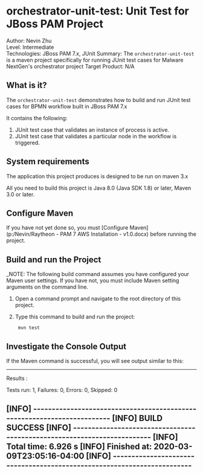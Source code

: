 orchestrator-unit-test: Unit Test for JBoss PAM Project
======================================================
Author: Nevin Zhu  
Level: Intermediate  
Technologies: JBoss PAM 7.x, JUnit
Summary: The `orchestrator-unit-test` is a maven project specifically for running JUnit test cases for Malware NextGen's orchestrator project 
Target Product: N/A  

What is it?
-----------

The `orchestrator-unit-test` demonstrates how to build and run JUnit test cases for BPMN workflow built in JBoss PAM 7.x

It contains the following:

1. JUnit test case that validates an instance of process is active.
2. JUnit test case that validates a particular node in the workflow is triggered. 



System requirements
-------------------

The application this project produces is designed to be run on maven 3.x

All you need to build this project is Java 8.0 (Java SDK 1.8) or later, Maven 3.0 or later.

 
Configure Maven
---------------

If you have not yet done so, you must [Configure Maven](p:/Nevin/Raytheon - PAM 7 AWS Installation - v1.0.docx) before running the project.


Build and run the Project
-------------------------

_NOTE: The following build command assumes you have configured your Maven user settings. If you have not, you must include Maven setting arguments on the command line. 

1. Open a command prompt and navigate to the root directory of this project.
2. Type this command to build and run the project:

        mvn test
        


Investigate the Console Output
------------------------------------

If the Maven command is successful, you will see output similar to this:

----
Results :

Tests run: 1, Failures: 0, Errors: 0, Skipped: 0

[INFO] ------------------------------------------------------------------------
[INFO] BUILD SUCCESS
[INFO] ------------------------------------------------------------------------
[INFO] Total time:  6.926 s
[INFO] Finished at: 2020-03-09T23:05:16-04:00
[INFO] ------------------------------------------------------------------------
----
   

